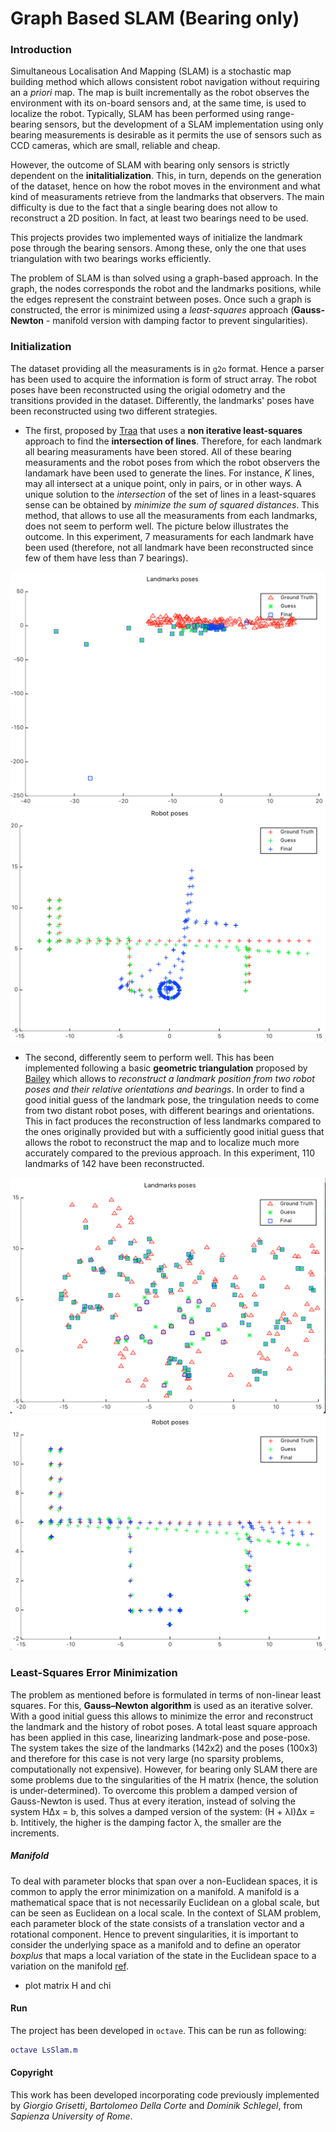 # Graph Based SLAM (Bearing only)

### Introduction

Simultaneous Localisation And Mapping (SLAM) is a stochastic map building method which allows consistent robot navigation without requiring an a *priori* map. The map is built incrementally as the robot observes the environment with its on-board sensors and, at the same time, is used to localize the robot. Typically, SLAM has been performed using range-bearing sensors, but the development of a SLAM implementation using only bearing measurements is desirable as it permits the use of sensors such as CCD cameras, which are small, reliable and cheap.

However, the outcome of SLAM with bearing only sensors is strictly dependent on the **initalitialization**. This, in turn, depends on the generation of the dataset, hence on how the robot moves in the environment and what kind of measuraments retrieve from the landmarks that observers. The main difficulty is due to the fact that a single bearing does not allow to reconstruct a 2D position. In fact, at least two bearings need to be used.

This projects provides two implemented ways of initialize the landmark pose through the bearing sensors. Among these, only the one that uses triangulation with two bearings works efficiently. 

The problem of SLAM is than solved using a graph-based approach. In the graph, the nodes corresponds the robot and the landmarks positions, while the edges represent the constraint between poses. Once such a graph is constructed, the error is minimized using a *least-squares* approach (**Gauss-Newton** - manifold version with damping factor to prevent singularities).

### Initialization

The dataset providing all the measuraments is in ```g2o``` format. Hence a parser has been used to acquire the information is form of struct array. The robot poses have been reconstructed using the origial odometry and the transitions provided in the dataset. Differently, the landmarks' poses have been reconstructed using two different strategies.

- The first, proposed by [Traa](http://cal.cs.illinois.edu/~johannes/research/LS_line_intersect.pdf) that uses a **non iterative least-squares** approach to find the **intersection of lines**. Therefore, for each landmark all bearing measuraments have been stored. All of these bearing measuraments and the robot poses from which the robot observers the landamark have been used to generate the lines. For instance, *K* lines, may all intersect at a unique point, only in pairs, or in other ways. A unique solution to the *intersection* of the set of lines in a least-squares sense can be obtained by *minimize the sum of squared distances*. This method, that allows to use all the measuraments from each landmarks, does not seem to perform well. The picture below illustrates the outcome. In this experiment, 7 measuraments for each landmark have been used (therefore, not all landmark have been reconstructed since few of them have less than 7 bearings).

![Landmark_Map - Initial Guess Line Intersection](images/int_land.png)
![Trajectory_Map - Initial Guess Line Intersection](images/int_tra.png)

- The second, differently seem to perform well. This has been implemented following a basic **geometric triangulation** proposed by [Bailey](http://www-personal.acfr.usyd.edu.au/tbailey/papers/icra03.pdf) which allows to *reconstruct a landmark position from two robot poses and their relative orientations and bearings*. In order to find a good initial guess of the landmark pose, the tringulation needs to come from two distant robot poses, with different bearings and orientations. This in fact produces the reconstruction of less landmarks compared to the ones originally provided but with a sufficiently good initial guess that allows the robot to reconstruct the map and to localize much more accurately compared to the previous approach. In this experiment, 110 landmarks of 142 have been reconstructed. 

![Landmark_Map - Initial Guess Triangulation](images/tri_map.png)
![Trajectory_Map - Initial Guess Line Triangulation](images/tri_tra.png)

### Least-Squares Error Minimization

The problem as mentioned before is formulated in terms of non-linear least squares. For this, **Gauss–Newton algorithm** is used as an iterative solver. With a good initial guess this allows to minimize the error and reconstruct the landmark and the history of robot poses. A total least square approach has been applied in this case, linearizing landmark-pose and pose-pose. The system takes the size of the landmarks (142x2) and the poses (100x3) and therefore for this case is not very large (no sparsity problems, computationally not expensive). However, for bearing only SLAM there are some problems due to the singularities of the H matrix (hence, the solution is under-determined). To overcome this problem a damped version of Gauss-Newton is used. Thus at every iteration, instead of solving the system H∆x = b, this solves a damped version of the system:
(H + λI)∆x = b. Intitively, the higher is the damping factor λ, the smaller are the increments.


##### Manifold
To deal with parameter blocks that span over a non-Euclidean spaces, it is common to apply the error minimization on a manifold. A manifold is a mathematical space that is not necessarily Euclidean on a global scale, but can be seen as Euclidean on a local scale. In the context of SLAM problem, each parameter block of the state consists of a translation vector and a rotational component. Hence to prevent singularities, it is important to consider the underlying space as a manifold and to define an operator *boxplus* that maps a local variation of the state in the Euclidean space to a variation on the manifold [ref](http://www.dis.uniroma1.it/~grisetti/teaching/lectures-ls-slam-master_2015_16/web/reading_material/grisetti12stest.pdf).

- plot matrix H and chi

#### Run

The project has been developed in ```octave```. This can be run as following:

```matlab
octave LsSlam.m
```

#### Copyright

This work has been developed incorporating code previously implemented by *Giorgio Grisetti*, *Bartolomeo Della Corte* and *Dominik Schlegel*, from *Sapienza University of Rome*.


